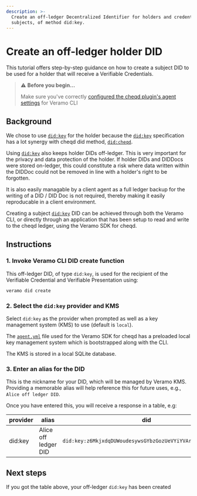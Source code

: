 ```yaml
---
description: >-
  Create an off-ledger Decentralized Identifier for holders and credentials
  subjects, of method did:key.
---
```


# Create an off-ledger holder DID

This tutorial offers step-by-step guidance on how to create a subject DID to be used for a holder that will receive a Verifiable Credentials.

> ⚠️ **Before you begin...**
>
> Make sure you've correctly [configured the cheqd plugin's agent settings](../setup/) for Veramo CLI

## Background

We chose to use [`did:key`](https://w3c-ccg.github.io/did-key-spec/) for the holder because the [`did:key`](https://w3c-ccg.github.io/did-key-spec/) specification has a lot synergy with cheqd did method, [`did:cheqd`](../../../architecture/adr-list/adr-001-cheqd-did-method.md).

Using [`did:key`](https://w3c-ccg.github.io/did-key-spec/) also keeps holder DIDs off-ledger. This is very important for the privacy and data protection of the holder. If holder DIDs and DIDDocs were stored on-ledger, this could constitute a risk where data written within the DIDDoc could not be removed in line with a holder's right to be forgotten.

It is also easily managable by a client agent as a full ledger backup for the writing of a DID / DID Doc is not required, thereby making it easily reproducable in a client environment.

Creating a subject [`did:key`](https://w3c-ccg.github.io/did-key-spec/) DID can be achieved through both the Veramo CLI, or directly through an application that has been setup to read and write to the cheqd ledger, using the Veramo SDK for cheqd.

## Instructions

### 1. Invoke Veramo CLI DID create function

This off-ledger DID, of type `did:key`, is used for the recipient of the Verifiable Credential and Verifiable Presentation using:

```bash
veramo did create
```

### 2. Select the `did:key` provider and KMS

Select `did:key` as the provider when prompted as well as a key management system (KMS) to use (default is `local`).

The [`agent.yml`](https://github.com/cheqd/did-provider-cheqd/blob/main/agent.yml) file used for the Veramo SDK for cheqd has a preloaded local key management system which is bootstrapped along with the CLI.

The KMS is stored in a local SQLite database.

### 3. Enter an alias for the DID

This is the nickname for your DID, which will be managed by Veramo KMS. Providing a memorable alias will help reference this for future uses, e.g., `Alice off ledger DID`.

Once you have entered this, you will receive a response in a table, e.g:

| provider | alias                | did                                                        |   |
| -------- | -------------------- | ---------------------------------------------------------- | - |
| did:key  | Alice off ledger DID | `did:key:z6MkjxdqDUWoudesywsGYbzGozUeVYiYVArdoqPcMV6m6MG4` |   |

## Next steps

If you got the table above, your off-ledger `did:key` has been created
